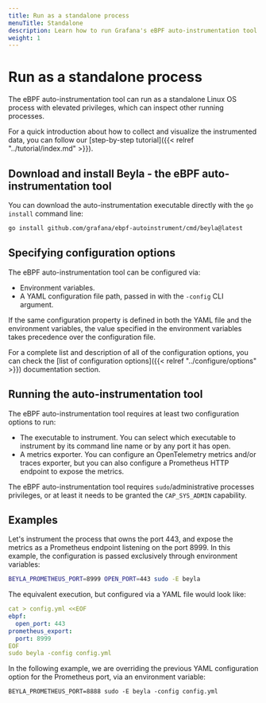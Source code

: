 ```yaml
---
title: Run as a standalone process
menuTitle: Standalone
description: Learn how to run Grafana's eBPF auto-instrumentation tool as a standalone Linux process.
weight: 1
---
```


# Run as a standalone process

The eBPF auto-instrumentation tool can run as a standalone Linux OS process with
elevated privileges, which can inspect other running processes.

For a quick introduction about how to collect and visualize the instrumented
data, you can follow our [step-by-step tutorial]({{< relref "../tutorial/index.md" >}}).

## Download and install Beyla - the eBPF auto-instrumentation tool

You can download the auto-instrumentation executable directly with the `go install`
command line:

```sh
go install github.com/grafana/ebpf-autoinstrument/cmd/beyla@latest
```

## Specifying configuration options

The eBPF auto-instrumentation tool can be configured via:

* Environment variables.
* A YAML configuration file path, passed in with the `-config` CLI argument.

If the same configuration property is defined in both the YAML file and the environment
variables, the value specified in the environment variables takes precedence over the
configuration file.

For a complete list and description of all of the configuration options, you can check the
[list of configuration options]({{< relref "../configure/options" >}}) documentation section.

## Running the auto-instrumentation tool

The eBPF auto-instrumentation tool requires at least two configuration options to run:

* The executable to instrument. You can select which executable to instrument by its
  command line name or by any port it has open.
* A metrics exporter. You can configure an OpenTelemetry metrics and/or traces exporter, but
  you can also configure a Prometheus HTTP endpoint to expose the metrics.

The eBPF auto-instrumentation tool requires `sudo`/administrative processes privileges, or at
least it needs to be granted the `CAP_SYS_ADMIN` capability.

## Examples

Let's instrument the process that owns the port 443, and expose the metrics as a
Prometheus endpoint listening on the port 8999. In this example, the configuration is passed
exclusively through environment variables:

```sh
BEYLA_PROMETHEUS_PORT=8999 OPEN_PORT=443 sudo -E beyla
```

The equivalent execution, but configured via a YAML file would look like:

```yaml
cat > config.yml <<EOF
ebpf:
  open_port: 443
prometheus_export:
  port: 8999
EOF
sudo beyla -config config.yml
```

In the following example, we are overriding the previous YAML configuration option
for the Prometheus port, via an environment variable:

```
BEYLA_PROMETHEUS_PORT=8888 sudo -E beyla -config config.yml
```
